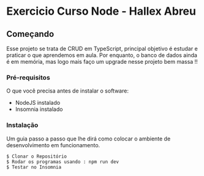 # Exercicio Curso Node - Hallex Abreu

## Começando

Esse projeto se trata de CRUD em TypeScript, principal objetivo é estudar e praticar o que aprendemos em aula. Por enquanto, o banco de dados ainda é 
em memória, mas logo mais faço um upgrade nesse projeto bem massa !!

### Pré-requisitos

O que você precisa antes de instalar o software:

* NodeJS instalado
* Insomnia instalado

### Instalação

Um guia passo a passo que lhe dirá como colocar o ambiente de desenvolvimento em funcionamento.

```
$ Clonar o Repositório 
$ Rodar os programas usando : npm run dev
$ Testar no Insomnia
```


